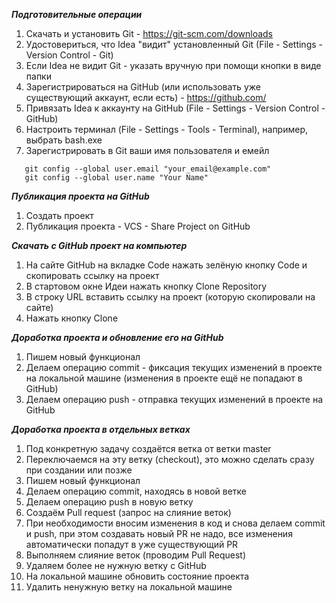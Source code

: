***Подготовительные операции***

1. Скачать и установить Git - https://git-scm.com/downloads
2. Удостовериться, что Idea "видит" установленный Git (File - Settings - Version Control - Git)
3. Если Idea не видит Git - указать вручную при помощи кнопки в виде папки
4. Зарегистрироваться на GitHub (или использовать уже существующий аккаунт, если есть) - https://github.com/
5. Привязать Idea к аккаунту на GitHub (File - Settings - Version Control - GitHub)
6. Настроить терминал (File - Settings - Tools - Terminal), например, выбрать bash.exe
7. Зарегистрировать в Git ваши имя пользователя и емейл

````
   git config --global user.email "your_email@example.com"
   git config --global user.name "Your Name"
````

***Публикация проекта на GitHub***

1. Создать проект
2. Публикация проекта - VCS - Share Project on GitHub

***Скачать с GitHub проект на компьютер***

1. На сайте GitHub на вкладке Code нажать зелёную кнопку Code и скопировать ссылку на проект
2. В стартовом окне Идеи нажать кнопку Clone Repository
3. В строку URL вставить ссылку на проект (которую скопировали на сайте)
4. Нажать кнопку Clone

***Доработка проекта и обновление его на GitHub***

1. Пишем новый функционал
2. Делаем операцию commit - фиксация текущих изменений в проекте на локальной машине (изменения в проекте ещё не
   попадают в GitHub)
3. Делаем операцию push - отправка текущих изменений в проекте на GitHub

***Доработка проекта в отдельных ветках***

1. Под конкретную задачу создаётся ветка от ветки master
2. Переключаемся на эту ветку (checkout), это можно сделать сразу при создании или позже
3. Пишем новый функционал
4. Делаем операцию commit, находясь в новой ветке
5. Делаем операцию push в новую ветку
6. Создаём Pull request (запрос на слияние веток)
7. При необходимости вносим изменения в код и снова делаем commit и push, при этом создавать новый PR не надо, все
   изменения автоматически попадут в уже существующий PR
8. Выполняем слияние веток (проводим Pull Request)
9. Удаляем более не нужную ветку с GitHub
10. На локальной машине обновить состояние проекта
11. Удалить ненужную ветку на локальной машине